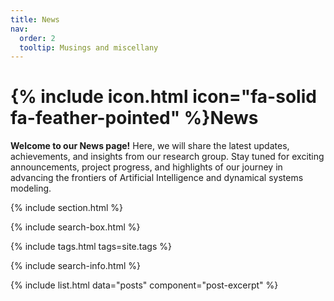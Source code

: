 ```yaml
---
title: News
nav:
  order: 2
  tooltip: Musings and miscellany
---
```


# {% include icon.html icon="fa-solid fa-feather-pointed" %}News

**Welcome to our News page!** Here, we will share the latest updates, achievements, and insights from our research group. Stay tuned for exciting announcements, project progress, and highlights of our journey in advancing the frontiers of Artificial Intelligence and dynamical systems modeling.

{% include section.html %}

{% include search-box.html %}

{% include tags.html tags=site.tags %}

{% include search-info.html %}

{% include list.html data="posts" component="post-excerpt" %}
